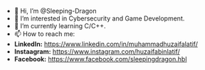 - 👋 Hi, I’m @Sleeping-Dragon
- 👀 I’m interested in Cybersecurity and Game Development.
- 🌱 I’m currently learning C/C++.
- 📫 How to reach me:
- **LinkedIn:** https://www.linkedin.com/in/muhammadhuzaifalatif/
- **Instaagram:** https://www.instagram.com/huzaifabinlatif/
- **Facebook:** https://www.facebook.com/sleepingdragon.hbl

<!---
Sleeping-Dragon/Sleeping-Dragon is a ✨ special ✨ repository because its `README.md` (this file) appears on your GitHub profile.
You can click the Preview link to take a look at your changes.
--->

